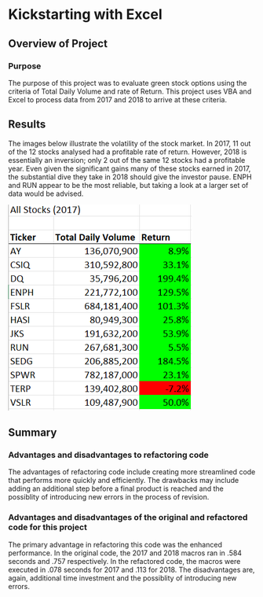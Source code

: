 # Kickstarting with Excel

## Overview of Project

### Purpose
The purpose of this project was to evaluate green stock options using the criteria of Total Daily Volume and rate of Return.  This project uses VBA and Excel to process data from 2017 and 2018 to arrive at these criteria.

## Results
The images below illustrate the volatility of the stock market.  In 2017, 11 out of the 12 stocks analysed had a profitable rate of return.  However, 2018 is essentially an inversion; only 2 out of the same 12 stocks had a profitable year.  Even given the significant gains many of these stocks earned in 2017, the substantial dive they take in 2018 should give the investor pause.  ENPH and RUN appear to be the most reliable, but taking a look at a larger set of data would be advised.

![](/Resources/VBA_Challenge_2017_Output.png)


## Summary

### Advantages and disadvantages to refactoring code
The advantages of refactoring code include creating more streamlined code that performs more quickly and efficiently.  The drawbacks may include adding an additional step before a final product is reached and the possiblity of introducing new errors in the process of revision.

### Advantages and disadvantages of the original and refactored code for this project
The primary advantage in refactoring this code was the enhanced performance.  In the original code, the 2017 and 2018 macros ran in .584 seconds and .757 respectively.  In the refactored code, the macros were executed in .078 seconds for 2017 and .113 for 2018.  The disadvantages are, again, additional time investment and the possiblity of introducing new errors.  
